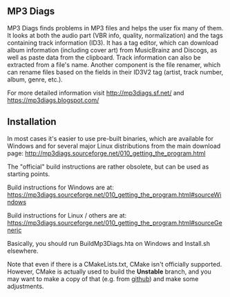 MP3 Diags
---------

MP3 Diags finds problems in MP3 files and helps the user fix many of them. It looks at both the audio part (VBR info, quality, normalization) and the tags containing track information (ID3). It has a tag editor, which can download album information (including cover art) from MusicBrainz and Discogs, as well as paste data from the clipboard. Track information can also be extracted from a file's name. Another component is the file renamer, which can rename files based on the fields in their ID3V2 tag (artist, track number, album, genre, etc.).

For more detailed information visit http://mp3diags.sf.net/ and https://mp3diags.blogspot.com/

Installation
------------

In most cases it's easier to use pre-built binaries, which are available for
Windows and for several major Linux distributions from the main download page:
    http://mp3diags.sourceforge.net/010_getting_the_program.html

The "official" build instructions are rather obsolete, but can be used as starting points.

Build instructions for Windows are at:
    https://mp3diags.sourceforge.net/010_getting_the_program.html#sourceWindows

Build instructions for Linux / others are at:
    https://mp3diags.sourceforge.net/010_getting_the_program.html#sourceGeneric

Basically, you should run BuildMp3Diags.hta on Windows and Install.sh elsewhere.

Note that even if there is a CMakeLists.txt, CMake isn't officially supported.
However, CMake is actually used to build the **Unstable** branch, and you may want to make a copy of that
(e.g. from [github](https://github.com/mciobanu/mp3diags/blob/master/CMakeLists.txt)) and make some adjustments. 
